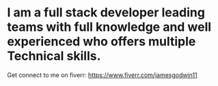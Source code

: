 # I am a full stack developer leading teams with full knowledge and well experienced who offers multiple Technical skills.
Get connect to me on fiverr: https://www.fiverr.com/jamesgodwin11

